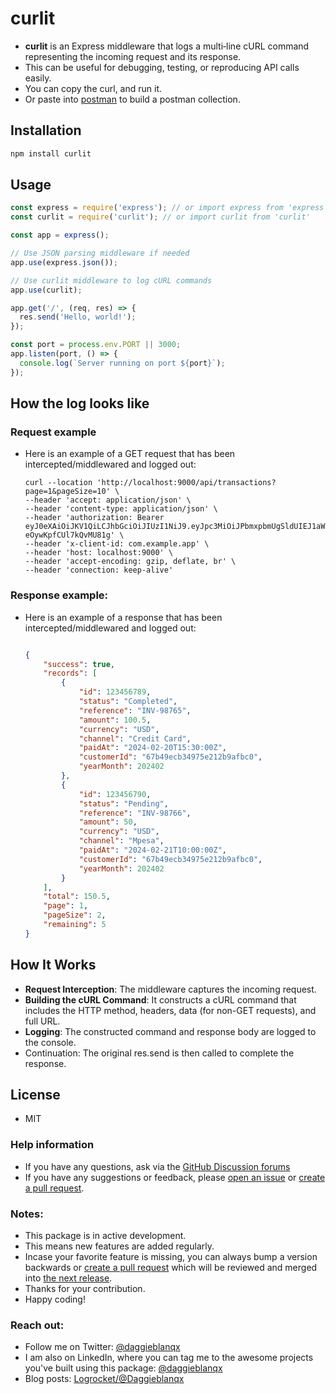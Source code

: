 # curlit

- **curlit** is an Express middleware that logs a multi‑line cURL command representing the incoming request and its response.
- This can be useful for debugging, testing, or reproducing API calls easily.
- You can copy the curl, and run it.
- Or paste into [postman](https://learning.postman.com/docs/getting-started/importing-and-exporting/importing-curl-commands/) to build a postman collection.


## Installation

```bash
npm install curlit
```

## Usage
```js
const express = require('express'); // or import express from 'express'
const curlit = require('curlit'); // or import curlit from 'curlit'

const app = express();

// Use JSON parsing middleware if needed
app.use(express.json());

// Use curlit middleware to log cURL commands
app.use(curlit);

app.get('/', (req, res) => {
  res.send('Hello, world!');
});

const port = process.env.PORT || 3000;
app.listen(port, () => {
  console.log(`Server running on port ${port}`);
});
```

## How the log looks like

### Request example
- Here is an example of a GET request that has been intercepted/middlewared and logged out:
  ```curl
  curl --location 'http://localhost:9000/api/transactions?page=1&pageSize=10' \
  --header 'accept: application/json' \
  --header 'content-type: application/json' \
  --header 'authorization: Bearer eyJ0eXAiOiJKV1QiLCJhbGciOiJIUzI1NiJ9.eyJpc3MiOiJPbmxpbmUgSldUIEJ1aWxkZXIiLCJpYXQiOjE3NDAyNTY4ODYsImV4cCI6MTc3MTc5Mjg4NiwiYXVkIjoid3d3LmV4YW1wbGUuY29tIiwic3ViIjoianJvY2tldEBleGFtcGxlLmNvbSIsIkdpdmVuTmFtZSI6IkpvaG5ueSIsIlN1cm5hbWUiOiJSb2NrZXQiLCJFbWFpbCI6Impyb2NrZXRAZXhhbXBsZS5jb20iLCJSb2xlIjpbIk1hbmFnZXIiLCJQcm9qZWN0IEFkbWluaXN0cmF0b3IiXX0.TcvmooXDwMgTo2vtPWkFbhp-eOywKpfCUl7kQvMU81g' \
  --header 'x-client-id: com.example.app' \
  --header 'host: localhost:9000' \
  --header 'accept-encoding: gzip, deflate, br' \
  --header 'connection: keep-alive'
  ```

### Response example:
- Here is an example of a response that has been intercepted/middlewared and logged out:
  ```json

  {
      "success": true,
      "records": [
          {
              "id": 123456789,
              "status": "Completed",
              "reference": "INV-98765",
              "amount": 100.5,
              "currency": "USD",
              "channel": "Credit Card",
              "paidAt": "2024-02-20T15:30:00Z",
              "customerId": "67b49ecb34975e212b9afbc0",
              "yearMonth": 202402
          },
          {
              "id": 123456790,
              "status": "Pending",
              "reference": "INV-98766",
              "amount": 50,
              "currency": "USD",
              "channel": "Mpesa",
              "paidAt": "2024-02-21T10:00:00Z",
              "customerId": "67b49ecb34975e212b9afbc0",
              "yearMonth": 202402
          }
      ],
      "total": 150.5,
      "page": 1,
      "pageSize": 2,
      "remaining": 5
  }

  ```

## How It Works
- **Request Interception**: The middleware captures the incoming request.
- **Building the cURL Command**: It constructs a cURL command that includes the HTTP method, headers, data (for non-GET requests), and full URL.
- **Logging**: The constructed command and response body are logged to the console.
- Continuation: The original res.send is then called to complete the response.

## License
- MIT


### Help information

-   If you have any questions, ask via the [GitHub Discussion forums](https://github.com/DaggieBlanqx/curlit/discussions)
-   If you have any suggestions or feedback, please [open an issue](https://github.com/DaggieBlanqx/curlit/issues) or [create a pull request](https://github.com/DaggieBlanqx/curlit/pulls).

### Notes:

-   This package is in active development.
-   This means new features are added regularly.
-   Incase your favorite feature is missing, you can always bump a version backwards or [create a pull request](https://github.com/DaggieBlanqx/curlit/pulls) which will be reviewed and merged into [the next release](https://github.com/DaggieBlanqx/curlit/releases).
-   Thanks for your contribution.
-   Happy coding!

### Reach out:

-   Follow me on Twitter: [@daggieblanqx](https://twitter.com/daggieblanqx)
-   I am also on LinkedIn, where you can tag me to the awesome projects you've built using this package: [@daggieblanqx](https://www.linkedin.com/in/daggieblanqx/)
-   Blog posts: [Logrocket/@Daggieblanqx](https://blog.logrocket.com/author/daggieblanqx/)
